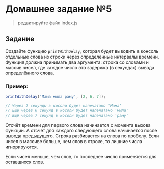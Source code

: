 # Домашнее задание №5

> редактируйте файл index.js

## Задание

Создайте функцию `printWithDelay`, которая будет выводить в консоль отдельные слова из строки через определённые интервалы времени.
Функция должна принимать два аргумента: строка со словами и массив чисел, где каждое число это задержка (в секундах) вывода определённого слова.

### Пример:

```javascript
printWithDelay('Мама мыла раму', [2, 6, 7]);

// Через 2 секунды в косоли будет напечатано 'Мама'
// Ещё через 6 секунд в косоли будет напечатано 'мыла'
// Ещё через 7 секунд в косоли будет напечатано 'раму'
```

Отсчёт времени для первого слова начинается с момента вызова функции.
А отсчёт для каждого следующего слова начинается после вывода предыдущего.
Строка разбивается на слова по пробелу.
Если чисел в массиве больше, чем слов в строке, то лишние числа игнорируются.

Если чисел меньше, чем слов, то последнее число применяется для оставшихся слов.
